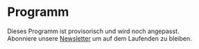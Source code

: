 # Programm

<div class="Container-Newsletter Newsletter-Title--EvenPadding">
    Dieses Programm ist provisorisch und wird noch angepasst.
    <br>
    Abonniere unsere <a href="/#Newsletter-Form">Newsletter</a> um auf dem Laufenden zu bleiben.
</div>